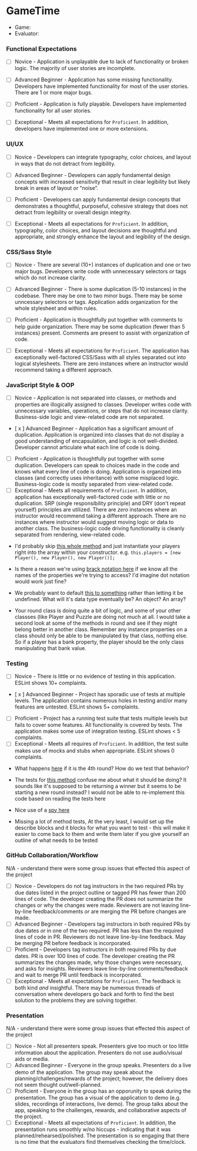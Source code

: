 # GameTime
* Game:
* Evaluator:

### Functional Expectations

* [ ] Novice - Application is unplayable due to lack of functionality or broken logic. The majority of user stories are incomplete.
* [ ] Advanced Beginner - Application has some missing functionality. Developers have implemented functionality for most of the user stories. There are 1 or more major bugs.
* [ ] Proficient - Application is fully playable. Developers have implemented functionality for all user stories.
* [ ] Exceptional - Meets all expectations for `Proficient`. In addition, developers have implemented one or more extensions.


### UI/UX

* [ ] Novice - Developers can integrate typography, color choices, and layout in ways that do not detract from legibility.
* [ ] Advanced Beginner - Developers can apply fundamental design concepts with increased sensitivity that result in clear legibility but likely break in areas of layout or “noise”.
* [ ] Proficient - Developers can apply fundamental design concepts that demonstrates a thoughtful, purposeful, cohesive strategy that does not detract from legibility or overall design integrity.
* [ ] Exceptional - Meets all expectations for `Proficient`. In addition, typography, color choices, and layout decisions are thoughtful and appropriate, and strongly enhance the layout and legibility of the design.


### CSS/Sass Style

* [ ] Novice - There are several (10+) instances of duplication and one or two major bugs. Developers write code with unnecessary selectors or tags which do not increase clarity.
* [ ] Advanced Beginner - There is some duplication (5-10 instances) in the codebase. There may be one to two minor bugs. There may be some unncessary selectors or tags. Application adds organization for the whole stylesheet and within rules.
* [ ] Proficient - Application is thoughtfully put together with comments to help guide organization. There may be some duplication (fewer than 5 instances) present. Comments are present to assist with organization of code.
* [ ] Exceptional - Meets all expectations for `Proficient`. The application has exceptionally well-factored CSS/Sass with all styles separated out into logical stylesheets. There are zero instances where an instructor would recommend taking a different approach.


### JavaScript Style & OOP

* [ ] Novice - Application is not separated into classes, or methods and properties are illogically assigned to classes. Developer writes code with unnecessary variables, operations, or steps that do not increase clarity. Business-side logic and view-related code are not separated.
* [ x ] Advanced Beginner - Application has a significant amount of duplication. Application is organized into classes that do not display a good understanding of encapsulation, and logic is not well-divided. Developer cannot articulate what each line of code is doing. 
* [ ] Proficient - Application is thoughtfully put together with some duplication. Developers can speak to choices made in the code and knows what every line of code is doing. Application is organized into classes (and correctly uses inheritance) with some misplaced logic. Business-logic code is mostly separated from view-related code. 
* [ ] Exceptional - Meets all requirements of `Proficient`. In addition, application has exceptionally well-factored code with little or no duplication. SRP (single responsibility principle) and DRY (don't repeat yourself) principles are utilized. There are _zero_ instances where an instructor would recommend taking a different approach. There are no instances where instructor would suggest moving logic or data to another class. The business-logic code driving functionality is cleanly separated from rendering, view-related code.

* I'd probably skip [this whole method](https://github.com/BrandyMello/WheelOfFortune/blob/master/src/Game.js#L26-L29) and just instantiate your players right into the array within your constructor. e.g. `this.players = [new Player(), new Player(), new Player()];`

* Is there a reason we're using [brack notation here](https://github.com/BrandyMello/WheelOfFortune/blob/master/src/Puzzle.js#L4-L8) if we know all the names of the properties we're trying to access? I'd imagine dot notation would work just fine?

* We probably want to default [this to something](https://github.com/BrandyMello/WheelOfFortune/blob/master/src/Wheel.js#L4) rather than letting it be undefined. What will it's data type eventually be? An object? An array? 

* Your round class is doing quite a bit of logic, and some of your other classses (like Player and Puzzle are doing not much at all. I would take a second look at some of the methods in round and see if they might belong better in another class. Remember any instance properties on a class should only be able to be manipulated by that class, nothing else. So if a player has a bank property, the player should be the only class manipulating that bank value.



### Testing

* [ ] Novice - There is little or no evidence of testing in this application. ESLint shows 10+ complaints.
* [ x ] Advanced Beginner - Project has sporadic use of tests at multiple levels. The application contains numerous holes in testing and/or many features are untested. ESLint shows 5+ complaints.
* [ ] Proficient - Project has a running test suite that tests multiple levels but fails to cover some features. All functionality is covered by tests. The application makes some use of integration testing. ESLint shows < 5 complaints.
* [ ] Exceptional - Meets all requires of `Proficient`. In addition, the test suite makes use of mocks and stubs when appropriate. ESLint shows 0 complaints.

* What happens [here](https://github.com/BrandyMello/WheelOfFortune/blob/master/test/game-test.js#L46-L47) if it is the 4th round? How do we test that behavior?

* The tests for [this method](https://github.com/BrandyMello/WheelOfFortune/blob/master/test/game-test.js#L51-L59) confuse me about what it should be doing? It sounds like it's supposed to be returning a winner but it seems to be starting a new round instead? I would not be able to re-implement this code based on reading the tests here

* Nice use of a [spy here](https://github.com/BrandyMello/WheelOfFortune/blob/master/test/game-test.js#L62-L65)

* Missing a lot of method tests, At the very least, I would set up the describe blocks and it blocks for what you want to test - this will make it easier to come back to them and write them later if you give yourself an outline of what needs to be tested

### GitHub Collaboration/Workflow

N/A - understand there were some group issues that effected this aspect of the project

* [ ] Novice - Developers do not tag instructors in the two required PRs by due dates listed in the project outline or tagged PR has fewer than 200 lines of code. The developer creating the PR does not summarize the changes or why the changes were made. Reviewers are not leaving line-by-line feedback/comments _or_ are merging the PR before changes are made.
* [ ] Advanced Beginner - Developers tag instructors in both required PRs by due dates _or_ in one of the two required. PR has less than the required lines of code in PR. Reviewers do not leave line-by-line feedback. May be merging PR before feedback is incorporated.
* [ ] Proficient - Developers tag instructors in both required PRs by due dates. PR is over 100 lines of code. The developer creating the PR summarizes the changes made, why those changes were necessary, and asks for insights. Reviewers leave line-by-line comments/feedback and wait to merge PR until feedback is incorporated.
* [ ] Exceptional - Meets all expectations for `Proficient`. The feedback is both kind _and_ insightful. There may be numerous threads of conversation where developers go back and forth to find the best solution to the problems they are solving together.

### Presentation

N/A - understand there were some group issues that effected this aspect of the project

* [ ] Novice - Not all presenters speak. Presenters give too much or too little information about the application. Presenters do not use audio/visual aids or media.
* [ ] Advanced Beginner - Everyone in the group speaks. Presenters do a live demo of the application. The group may speak about the planning/challenges/rewards of the project; however, the delivery does not seem thought out/well-planned. 
* [ ] Proficient - Everyone in the group has an opporunity to speak during the presentation. The group has a visual of the application to demo (e.g. slides, recordings of interactions, live demo). The group talks about the app, speaking to the challenges, rewards, and collaborative aspects of the project.
* [ ] Exceptional - Meets all expectations of `Proficient`. In addition, the presentation runs smoothly w/no hiccups - indicating that it was planned/rehearsed/polished. The presentation is so engaging that there is no time that the evaluators find themselves checking the time/clock.
